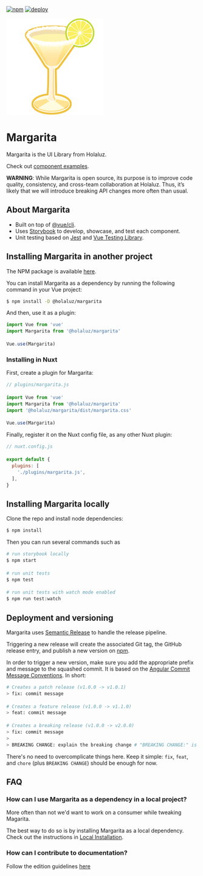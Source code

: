 [![npm](https://img.shields.io/npm/v/@holaluz/margarita.svg)](https://img.shields.io/npm/v/@holaluz/margarita.svg)
[![deploy](https://github.com/holaluz/margarita/workflows/Build%20and%20Deploy/badge.svg)](https://github.com/holaluz/margarita/workflows/Build%20and%20Deploy/badge.svg)

![margarita](margarita.png)

# Margarita

Margarita is the UI Library from Holaluz.

Check out [component examples](https://holaluz.github.io/margarita/).

**WARNING**: While Margarita is open source, its purpose is to improve code quality, consistency, and cross-team collaboration at Holaluz. Thus, it’s likely that we will introduce breaking API changes more often than usual.

## About Margarita

* Built on top of [@vue/cli](https://cli.vuejs.org/).
* Uses [Storybook](https://github.com/storybooks/storybook) to develop, showcase, and test each component.
* Unit testing based on [Jest](https://jestjs.io/) and [Vue Testing Library](https://github.com/testing-library/vue-testing-library).


## Installing Margarita in another project

The NPM package is available [here](https://www.npmjs.com/package/@holaluz/margarita/).

You can install Margarita as a dependency by running the following command in your Vue project:

```bash
$ npm install -D @holaluz/margarita
```

And then, use it as a plugin:

```js
import Vue from 'vue'
import Margarita from '@holaluz/margarita'

Vue.use(Margarita)
```

### Installing in Nuxt

First, create a plugin for Margarita:

```js
// plugins/margarita.js

import Vue from 'vue'
import Margarita from '@holaluz/margarita'
import '@holaluz/margarita/dist/margarita.css'

Vue.use(Margarita)
```

Finally, register it on the Nuxt config file, as any other Nuxt plugin:

```js
// nuxt.config.js

export default {
  plugins: [
    './plugins/margarita.js',
  ],
}
```


## Installing Margarita locally

Clone the repo and install node dependencies:

```bash
$ npm install
```

Then you can run several commands such as

```bash
# run storybook locally
$ npm start

# run unit tests
$ npm test

# run unit tests with watch mode enabled
$ npm run test:watch
```


## Deployment and versioning

Margarita uses [Semantic Release](https://github.com/semantic-release/semantic-release/) to handle the release pipeline.

Triggering a new release will create the associated Git tag, the GitHub release entry, and publish a new version on [npm](https://www.npmjs.com/package/@holaluz/margarita).

In order to trigger a new version, make sure you add the appropriate prefix and message to the squashed commit. It is based on the [Angular Commit Message Conventions](https://github.com/angular/angular.js/blob/master/DEVELOPERS.md#-git-commit-guidelines). In short:

```bash
# Creates a patch release (v1.0.0 -> v1.0.1)
> fix: commit message

# Creates a feature release (v1.0.0 -> v1.1.0)
> feat: commit message

# Creates a breaking release (v1.0.0 -> v2.0.0)
> fix: commit message
>
> BREAKING CHANGE: explain the breaking change # "BREAKING CHANGE:" is what triggers the breaking release
```

There's no need to overcomplicate things here. Keep it simple: `fix`, `feat`, and `chore` (plus `BREAKING CHANGE`) should be enough for now.

## FAQ

### How can I use Margarita as a dependency in a local project?

More often than not we'd want to work on a consumer while tweaking Magarita.

The best way to do so is by installing Margarita as a local dependency. Check out the instructions in [Local Installation](LOCAL_INSTALLATION.md).

### How can I contribute to documentation?

Follow the edition guidelines [here](https://github.com/holaluz/margarita/tree/master/docs/README.md)
